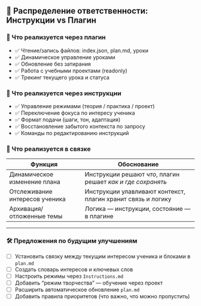 ## 🧩 Распределение ответственности: Инструкции vs Плагин

### 🔁 Что реализуется через **плагин**
- ✅ Чтение/запись файлов: index.json, plan.md, уроки
- ✅ Динамическое управление уроками
- ✅ Обновление без затирания
- ✅ Работа с учебными проектами (readonly)
- ✅ Трекинг текущего урока и статуса

### 🧠 Что реализуется через **инструкции**
- ✅ Управление режимами (теория / практика / проект)
- ✅ Переключение фокуса по интересу ученика
- ✅ Формат подачи (шаги, тон, адаптация)
- ✅ Восстановление забытого контекста по запросу
- ✅ Команды по редактированию инструкций

### 🔄 Что реализуется **в связке**
| Функция | Обоснование |
|--------|-------------|
| Динамическое изменение плана | Инструкции решают *что*, плагин решает *как и где сохранять* |
| Отслеживание интересов ученика | Инструкции улавливают контекст, плагин хранит связь и логику |
| Архивация/отложенные темы | Логика — инструкции, состояние — в плагине |

---

### 🛠️ Предложения по будущим улучшениям
- [ ] Установить связку между текущим интересом ученика и блоками в `plan.md`
- [ ] Создать словарь интересов и ключевых слов
- [ ] Настроить режимы через `Instructions.md`
- [ ] Добавить “режим творчества” — обучение через проект
- [ ] Расширить автоматическое обновление `plan.md`
- [ ] Добавить правила приоритетов (что важно, что можно пропустить)